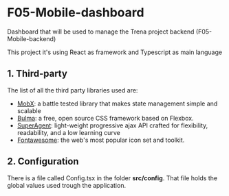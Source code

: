 # F05-Mobile-dashboard

Dashboard that will be used to manage the Trena project backend (F05-Mobile-backend) 

This project it's using React as framework and Typescript as main language

## 1. Third-party 

The list of all the third party libraries used are:

* [MobX](https://mobx.js.org/): a battle tested library that makes state management simple and scalable
* [Bulma](https://bulma.io/): a free, open source CSS framework based on Flexbox.
* [SuperAgent](https://visionmedia.github.io/superagent/): light-weight progressive ajax API crafted for flexibility, readability, and a low learning curve
* [Fontawesome](https://fontawesome.com/): the web's most popular icon set and toolkit.
 
## 2. Configuration

There is a file called Config.tsx in the folder **src/config**. That file holds the global values used trough the application. 